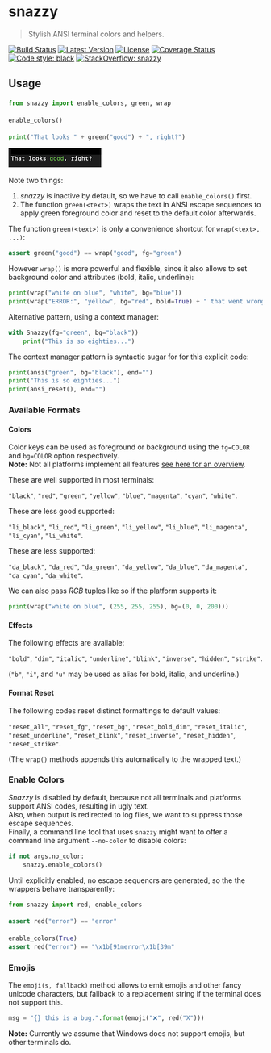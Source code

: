 # snazzy

> Stylish ANSI terminal colors and helpers.

[![Build Status](https://travis-ci.org/mar10/snazzy.svg?branch=master)](https://travis-ci.org/mar10/snazzy)
[![Latest Version](https://img.shields.io/pypi/v/snazzy.svg)](https://pypi.python.org/pypi/snazzy/)
[![License](https://img.shields.io/pypi/l/snazzy.svg)](https://github.com/mar10/snazzy/blob/master/LICENSE)
[![Coverage Status](https://coveralls.io/repos/github/mar10/snazzy/badge.svg?branch=master)](https://coveralls.io/github/mar10/snazzy?branch=master)
[![Code style: black](https://img.shields.io/badge/code%20style-black-000000.svg)](https://github.com/ambv/black)
[![StackOverflow: snazzy](https://img.shields.io/badge/StackOverflow-snazzy-blue.svg)](https://stackoverflow.com/questions/tagged/snazzy)

## Usage

```py
from snazzy import enable_colors, green, wrap

enable_colors()

print("That looks " + green("good") + ", right?")
```

![looks good](https://github.com/mar10/snazzy/raw/master/tests/that_looks_good.png)

Note two things:

1. *snazzy* is inactive by default, so we have to call `enable_colors()` first.
2. The function `green(<text>)` wraps the text in ANSI escape sequences to apply
   green foreground color and reset to the default color afterwards.

The function `green(<text>)` is only a convenience shortcut for `wrap(<text>, ...)`:

```py
assert green("good") == wrap("good", fg="green")
```

However `wrap()` is more powerful and flexible, since it also allows to set background
color and attributes (bold, italic, underline):

```py
print(wrap("white on blue", "white", bg="blue"))
print(wrap("ERROR:", "yellow", bg="red", bold=True) + " that went wrong.")
```

Alternative pattern, using a context manager:

```py
with Snazzy(fg="green", bg="black"))
    print("This is so eighties...")
```

The context manager pattern is syntactic sugar for for this explicit code:

```py
print(ansi("green", bg="black"), end="")
print("This is so eighties...")
print(ansi_reset(), end="")
```

### Available Formats

#### Colors

Color keys can be used as foreground or background using the `fg=COLOR` and
`bg=COLOR` option respectively.<br>
**Note:** Not all platforms implement all features
[see here for an overview](https://en.wikipedia.org/wiki/ANSI_escape_code#Colors).

These are well supported in most terminals:

`"black"`, `"red"`, `"green"`, `"yellow"`, `"blue"`, `"magenta"`, `"cyan"`, `"white"`.

These are less good supported:

`"li_black"`, `"li_red"`, `"li_green"`, `"li_yellow"`, `"li_blue"`, `"li_magenta"`,
`"li_cyan"`, `"li_white"`.

These are less supported:

`"da_black"`, `"da_red"`, `"da_green"`, `"da_yellow"`, `"da_blue"`, `"da_magenta"`,
`"da_cyan"`, `"da_white"`.

We can also pass *RGB* tuples like so if the platform supports it:
```py
print(wrap("white on blue", (255, 255, 255), bg=(0, 0, 200)))
```

#### Effects

The following effects are available:

`"bold"`, `"dim"`, `"italic"`, `"underline"`, `"blink"`, `"inverse"`, `"hidden"`,
`"strike"`.

(`"b"`, `"i"`, and `"u"` may be used as alias for bold, italic, and underline.)

#### Format Reset

The following codes reset distinct formattings to default values:

`"reset_all"`, `"reset_fg"`, `"reset_bg"`, `"reset_bold_dim"`, `"reset_italic"`,
`"reset_underline"`, `"reset_blink"`, `"reset_inverse"`, `"reset_hidden"`,
`"reset_strike"`.

(The `wrap()` methods appends this automatically to the wrapped text.)

### Enable Colors

*Snazzy* is disabled by default, because not all terminals and platforms support
ANSI codes, resulting in ugly text.<br>
Also, when output is redirected to log files, we want to suppress those escape
sequences.<br>
Finally, a command line tool that uses `snazzy` might want to offer a
command line argument `--no-color` to disable colors:

```py
if not args.no_color:
    snazzy.enable_colors()
```

Until explicitly enabled, no escape sequencrs are generated, so the the wrappers
behave transparently:

```py
from snazzy import red, enable_colors

assert red("error") == "error"

enable_colors(True)
assert red("error") == "\x1b[91merror\x1b[39m"
```

### Emojis

The `emoji(s, fallback)` method allows to emit emojis and other fancy unicode
characters, but fallback to a replacement string if the terminal does not
support this.

```py
msg = "{} this is a bug.".format(emoji("❌", red("X")))
```

**Note:** Currently we assume that Windows does not support emojis, but
other terminals do.
